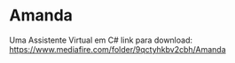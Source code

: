 # Amanda
Uma Assistente Virtual em C#
link para download: https://www.mediafire.com/folder/9qctyhkbv2cbh/Amanda
